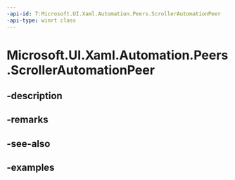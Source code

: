 ```yaml
---
-api-id: T:Microsoft.UI.Xaml.Automation.Peers.ScrollerAutomationPeer
-api-type: winrt class
---
```


# Microsoft.UI.Xaml.Automation.Peers.ScrollerAutomationPeer

<!--
public class ScrollerAutomationPeer : Microsoft.UI.Xaml.Automation.Peers.FrameworkElementAutomationPeer
-->


## -description

## -remarks

## -see-also

## -examples



